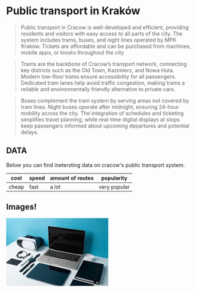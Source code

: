 # Public transport in Kraków
>Public transport in Cracow is well-developed and efficient, providing residents and visitors with easy access to all parts of the city. The system includes trams, buses, and night lines operated by MPK Kraków. Tickets are affordable and can be purchased from machines, mobile apps, or kiosks throughout the city

>Trams are the backbone of Cracow’s transport network, connecting key districts such as the Old Town, Kazimierz, and Nowa Huta. Modern low-floor trams ensure accessibility for all passengers. Dedicated tram lanes help avoid traffic congestion, making trams a reliable and environmentally friendly alternative to private cars.

>Buses complement the tram system by serving areas not covered by tram lines. Night buses operate after midnight, ensuring 24-hour mobility across the city. The integration of schedules and ticketing simplifies travel planning, while real-time digital displays at stops keep passengers informed about upcoming departures and potential delays.

## DATA

Below you can find inetersting data on cracow's public transport system.

| cost | speed | amount of routes | popularity |
| ---- | ----- | ---------------- | ---------- |
| cheap| fast | a lot | very popular |

## Images!

![some cool fotos](images.jpg)


